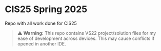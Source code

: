 ﻿# CIS25 Spring 2025
Repo with all work done for CIS25
> ⚠️ **Warning:** This repo contains VS22 project/solution files for my ease of development across devices. This may cause conflicts if opened in another IDE.